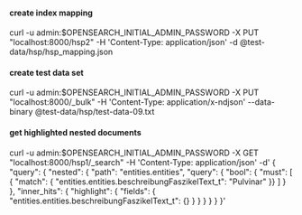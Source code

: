 #### create index mapping
curl -u admin:$OPENSEARCH_INITIAL_ADMIN_PASSWORD -X PUT "localhost:8000/hsp2" -H 'Content-Type: application/json' -d @test-data/hsp/hsp_mapping.json

#### create test data set
curl -u admin:$OPENSEARCH_INITIAL_ADMIN_PASSWORD -X PUT "localhost:8000/_bulk" -H 'Content-Type: application/x-ndjson' --data-binary @test-data/hsp/test-data-09.txt

#### get highlighted nested documents
curl -u admin:$OPENSEARCH_INITIAL_ADMIN_PASSWORD -X GET "localhost:8000/hsp1/_search" -H 'Content-Type: application/json' -d'
{
  "query": {
    "nested": {
      "path": "entities.entities",
      "query": {
        "bool": {
          "must": [
            { "match": { "entities.entities.beschreibungFaszikelText_t": "Pulvinar" }}
          ]
        }
      },
      "inner_hits": { 
        "highlight": {
          "fields": {
            "entities.entities.beschreibungFaszikelText_t": {}
          }
        }
      }
    }
  }
}'
